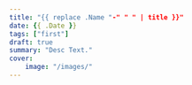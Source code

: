 ```yaml
---
title: "{{ replace .Name "-" " " | title }}"
date: {{ .Date }}
tags: ["first"]
draft: true
summary: "Desc Text."
cover:
    image: "/images/"
---
```

